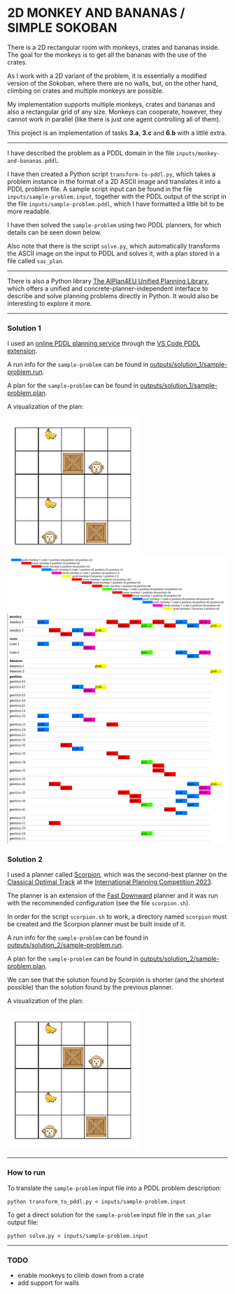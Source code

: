 # 2D MONKEY AND BANANAS / SIMPLE SOKOBAN

There is a 2D rectangular room with monkeys, crates and bananas inside.
The goal for the monkeys is to get all the bananas with the use of the crates.

As I work with a 2D variant of the problem, it is essentially a modified version of the Sokoban, where there are no walls, but, on the other hand, climbing on crates and multiple monkeys are possible.

My implementation supports multiple monkeys, crates and bananas and also a rectangular grid of any size.
Monkeys can cooperate, however, they cannot work in parallel (like there is just one agent controlling all of them).

This project is an implementation of tasks **3.a**, **3.c** and **6.b** with a little extra.

---

I have described the problem as a PDDL domain in the file `inputs/monkey-and-bananas.pddl`.

I have then created a Python script `transform-to-pddl.py`, which takes a problem instance in the format of a 2D ASCII image and translates it into a PDDL problem file.
A sample script input can be found in the file `inputs/sample-problem.input`, together with the PDDL output of the script in the file `inputs/sample-problem.pddl`, which I have formatted a little bit to be more readable.

I have then solved the `sample-problem` using two PDDL planners, for which details can be seen down below.

Also note that there is the script `solve.py`, which automatically transforms the ASCII image on the input to PDDL and solves it, with a plan stored in a file called `sas_plan`.

---

There is also a Python library [The AIPlan4EU Unified Planning Library](https://github.com/aiplan4eu/unified-planning), which offers a unified and concrete-planner-independent interface to describe and solve planning problems directly in Python. It would also be interesting to explore it more.


---

### Solution 1

I used an [online PDDL planning service](https://solver.planning.domains/solve) through the [VS Code PDDL extension](https://github.com/jan-dolejsi/vscode-pddl).

A run info for the `sample-problem` can be found in [outputs/solution_1/sample-problem.run](outputs/solution_1/sample-problem.run).

A plan for the `sample-problem` can be found in [outputs/solution_1/sample-problem.plan](outputs/solution_1/sample-problem.plan).

A visualization of the plan:

![plan visualization](outputs/solution_1/sample-problem-vis.gif)
![plan visualization](outputs/solution_1/sample-problem-vis1.png)
![plan visualization](outputs/solution_1/sample-problem-vis2.png)

### Solution 2 

I used a planner called [Scorpion](https://github.com/ipc2023-classical/planner25), which was the second-best planner on the [Classical Optimal Track](https://ipc2023-classical.github.io/#optimal-track) at the [International Planning Competition 2023](https://ipc2023.github.io/).
 
The planner is an extension of the [Fast Downward](https://www.fast-downward.org/) planner and it was run with the recommended configuration (see the file `scorpion.sh`).

In order for the script `scorpion.sh` to work, a directory named `scorpion` must be created and the Scorpion planner must be built inside of it.

A run info for the `sample-problem` can be found in [outputs/solution_2/sample-problem.run](outputs/solution_2/sample-problem.run).

A plan for the `sample-problem` can be found in [outputs/solution_2/sample-problem.plan](outputs/solution_2/sample-problem.plan).

We can see that the solution found by Scorpion is shorter (and the shortest possible) than the solution found by the previous planner.

A visualization of the plan:

![plan visualization](outputs/solution_2/sample-problem-vis.gif)

---

### How to run

To translate the `sample-problem` input file into a PDDL problem description:
```
python transform_to_pddl.py < inputs/sample-problem.input
```

To get a direct solution for the `sample-problem` input file in the `sas_plan` output file:
```
python solve.py < inputs/sample-problem.input
```

---

### TODO

- enable monkeys to climb down from a crate
- add support for walls
